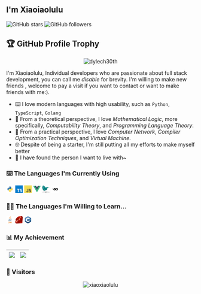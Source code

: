 ## I'm Xiaoiaolulu

![GitHub stars](https://img.shields.io/github/stars/xiaoxiaolulu?style=social)
![GitHub followers](https://img.shields.io/github/followers/xiaoxiaolulu?style=social)

## 🏆 GitHub Profile Trophy
<div align="center"><img src="https://github-profile-trophy.vercel.app/?username=xiaoxiaolulu&row=1&column=8&no-frame=true" alt="dylech30th"></div>

I'm Xiaoiaolulu, Individual developers who are passionate about full stack development, you can call me *disable* for brevity. I'm willing to make new friends , welcome to pay a visit if you want to contact or want to make friends with me:).

* ⌨️ I love modern languages with high usability, such as `Python`, `TypeScript`, `Golang`
* 📜 From a theoretical perspective, I love *Mathematical Logic*, more specifically, *Computability Theory*, and *Programming Language Theory*.
* 🔨 From a practical perspective, I love *Computer Network*, *Compiler Optimization Techniques*, and *Virtual Machine*.
* 🤓 Despite of being a starter, I'm still putting all my efforts to make myself better
* 💖 I have found the person I want to live with~

### ⌨️ The Languages I'm Currently Using
<a href=""><code><img height="20" style="max-width: 100%" src="https://raw.githubusercontent.com/github/explore/80688e429a7d4ef2fca1e82350fe8e3517d3494d/topics/python/python.png"></code></a>
<a href=""><code><img height="20" style="max-width: 100%" src="https://raw.githubusercontent.com/github/explore/80688e429a7d4ef2fca1e82350fe8e3517d3494d/topics/typescript/typescript.png"></code></a>
<a href=""><code><img height="20" style="max-width: 100%" src="https://raw.githubusercontent.com/github/explore/80688e429a7d4ef2fca1e82350fe8e3517d3494d/topics/javascript/javascript.png"></code></a>
<a href=""><code><img height="20" style="max-width: 100%" src="https://raw.githubusercontent.com/github/explore/80688e429a7d4ef2fca1e82350fe8e3517d3494d/topics/vue/vue.png"></code></a>
<a href=""><code><img height="20" style="max-width: 100%" src="https://raw.githubusercontent.com/github/explore/80688e429a7d4ef2fca1e82350fe8e3517d3494d/topics/latex/latex.png"></code></a>
<a href=""><code><img height="20" style="max-width: 100%" src="https://raw.githubusercontent.com/github/explore/80688e429a7d4ef2fca1e82350fe8e3517d3494d/topics/go/go.png"></code></a>

### 👨‍💻 The Languages I'm Willing to Learn...
<a href=""><code><img height="20" style="max-width: 100%" src="https://raw.githubusercontent.com/github/explore/80688e429a7d4ef2fca1e82350fe8e3517d3494d/topics/java/java.png"></code></a>
<a href=""><code><img height="20" style="max-width: 100%" src="https://raw.githubusercontent.com/github/explore/80688e429a7d4ef2fca1e82350fe8e3517d3494d/topics/ruby/ruby.png"></code></a>
<a href=""><code><img height="20" style="max-width: 100%" src="https://raw.githubusercontent.com/github/explore/80688e429a7d4ef2fca1e82350fe8e3517d3494d/topics/cpp/cpp.png"></code></a>

### 📊 My Achievement
| <img align="center" src="https://github-readme-stats.vercel.app/api?username=xiaoxiaolulu&show_icons=true&include_all_commits=true&theme=buefy&hide_border=true&count_private=true"> |<img align="center" src="https://github-readme-stats.vercel.app/api/top-langs/?username=xiaoxiaolulu&layout=compact&theme=buefy&hide_border=true" >|
|--------------------------------------------------------------------------------------------------------------------------------------------------------------------------------------|----------|

### 👀 Visitors
<div align="center"><img src="https://moe-counter.glitch.me/get/@xiaoxiaolulu?theme=asoul" alt="xiaoxiaolulu"></div>

